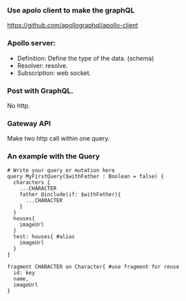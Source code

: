 ### Use apolo client to make the graphQL

https://github.com/apollographql/apollo-client

### Apollo server:

- Definition: Define the type of the data. (schema)
- Resolver: resolve.
- Subscription: web socket.

### Post with GraphQL.

No http.

### Gateway API

Make two http call within one query.

### An example with the Query

```
# Write your query or mutation here
query MyFirstQuery($withFather : Boolean = false) {
  characters {
    ...CHARACTER
    father @include(if: $withFather){
      ...CHARACTER
    }
  }
  houses{
    imageUrl
  }
  test: houses{ #alias
    imageUrl
  }
}

fragment CHARACTER on Character{ #use fragment for reuse
  id: key
  name,
  imageUrl
}
```
